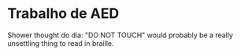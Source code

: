 # Trabalho de AED

Shower thought do dia: "DO NOT TOUCH" would probably be a really unsettling thing to read in braille.
